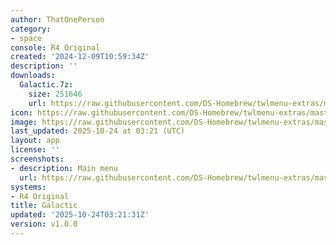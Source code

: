 ```yaml
---
author: ThatOnePerson
category:
- space
console: R4 Original
created: '2024-12-09T10:59:34Z'
description: ''
downloads:
  Galactic.7z:
    size: 251646
    url: https://raw.githubusercontent.com/DS-Homebrew/twlmenu-extras/master/_nds/TWiLightMenu/r4menu/themes/Galactic.7z
icon: https://raw.githubusercontent.com/DS-Homebrew/twlmenu-extras/master/unistore/icons/r4.png
image: https://raw.githubusercontent.com/DS-Homebrew/twlmenu-extras/master/unistore/icons/r4.png
last_updated: 2025-10-24 at 03:21 (UTC)
layout: app
license: ''
screenshots:
- description: Main menu
  url: https://raw.githubusercontent.com/DS-Homebrew/twlmenu-extras/master/_nds/TWiLightMenu/r4menu/themes/meta/Galactic/screenshots/main-menu.png
systems:
- R4 Original
title: Galactic
updated: '2025-10-24T03:21:31Z'
version: v1.0.0
---
```

